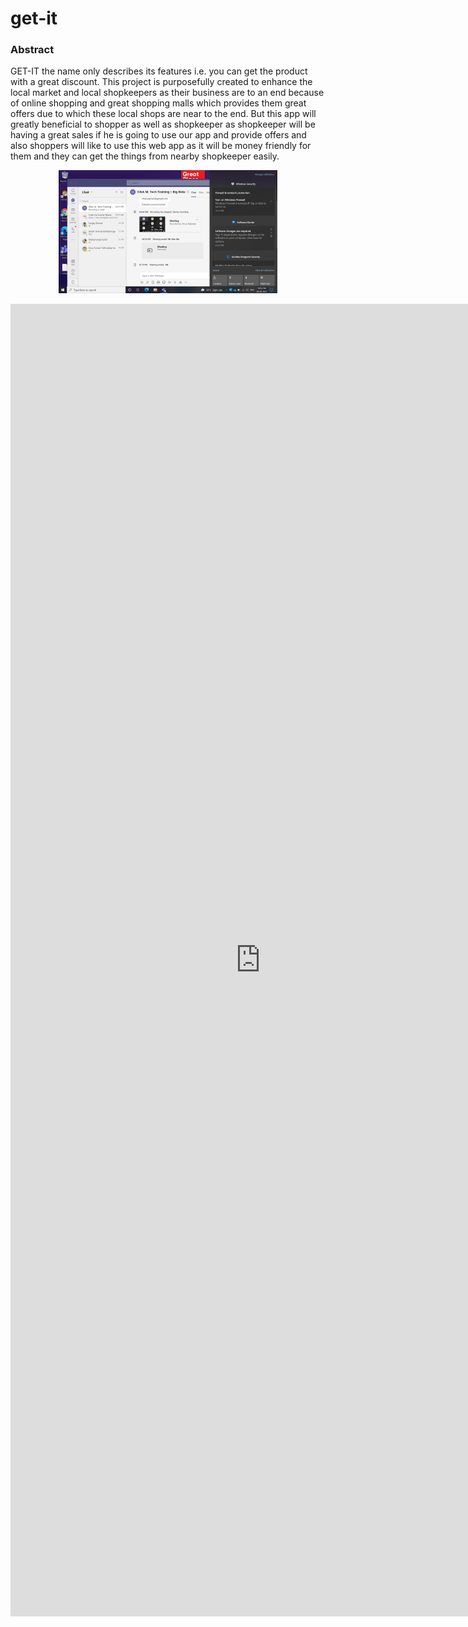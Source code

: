 # get-it
### Abstract

GET-IT the name only describes its features i.e. you can get the product with a great discount. 
This project is purposefully created to enhance the local market and local shopkeepers as their 
business are to an end because of online shopping and great shopping malls which provides them 
great offers due to which these local shops are near to the end. But this app will greatly beneficial 
to shopper as well as shopkeeper as shopkeeper will be having a great sales if he is going to use 
our app and provide offers and also shoppers will like to use this web app as it will be money 
friendly for them and they can get the things from nearby shopkeeper easily.

<p align="center">
  <img src="https://github.com/dhruvrajkotiya/get-it/blob/main/image/Screenshot%20(5).png" width="350" title="hover text">
</p>
<embed src="https://github.com/dhruvrajkotiya/get-it/blob/main/image/satya na prayog Gandhi ji.pdf" width="800px" height="2100px" />
